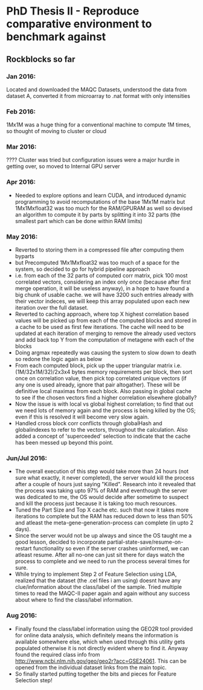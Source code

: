# PhD Thesis II - Reproduce comparative environment to benchmark against
## Rockblocks so far
### Jan 2016: 
Located and downloaded the MAQC Datasets, understood the data from dataset A, converted it from microarray to .nat format with only intensities

### Feb 2016: 
1Mx1M was a huge thing for a conventional machine to compute 1M times, so thought of moving to cluster or cloud

### Mar 2016: 
???? Cluster was tried but configuration issues were a major hurdle in getting over, so moved to Internal GPU server

### Apr 2016: 
* Needed to explore options and learn CUDA, and introduced dynamic programming to avoid recomputations of the base 1Mx1M matrix but 1Mx1Mxfloat32 was too much for the RAM/GPURAM as well so devised an algorithm to compute it by parts by splitting it into 32 parts (the smallest part which can be done within RAM limits)

### May 2016: 
* Reverted to storing them in a compressed file after computing them byparts 
* but Precomputed 1Mx1Mxfloat32 was too much of a space for the system, so decided to go for hybrid pipeline approach 
* i.e. from each of the 32 parts of computed corr matrix, pick 100 most correlated vectors, considering an index only once (because after first merge operation, it will be useless anyway), in a hope to have found a big chunk of usable cache. we will have 3200 such entries already with their vector indeces, we will keep this array populated upon each new iteration over the full dataset.
* Reverted to caching approach, where top X highest correlation based values will be picked up from each of the computed blocks and stored in a cache to be used as first few iterations. The cache will need to be updated at each iteration of merging to remove the already used vectors and add back top Y from the computation of metagene with each of the blocks
* Doing argmax repeatedly was causing the system to slow down to death so redone the logic again as below
* From each computed block, pick up the upper triangular matrix i.e. (1M/32x1M/32)/2x3x4 bytes memory requirements per block, then sort once on correlation value, then pick top correlated unique vectors (if any one is used already, ignore that pair altogather). These will be definitive local maximas from each block. Also passing in global cache to see if the chosen vectors find a higher correlation elsewhere globally?
* Now the issue is with local vs global highest correlation; to find that out we need lots of memory again and the process is being killed by the OS; even if this is resolved it will become very slow again.
* Handled cross block corr conflicts through globalHash and globalindexes to refer to the vectors, throughout the calculation. Also added a concept of 'superceeded' selection to indicate that the cache has been messed up beyond this point.

### Jun/Jul 2016: 
* The overall execution of this step would take more than 24 hours (not sure what exactly, it never completed), the server would kill the process after a couple of hours just saying "Killed". Research into it revealed that the process was taking upto 97% of RAM and eventhough the server was dedicated to me, the OS would decide after sometime to suspect and kill the process just because it is taking too much resources.
* Tuned the Part Size and Top X cache etc. such that now it takes more iterations to complete but the RAM has reduced down to less than 50% and atleast the meta-gene-generation-process can complete (in upto 2 days).
* Since the server would not be up always and since the OS taught me a good lesson, decided to incorporate partial-state-save/resume-on-restart functionality so even if the server crashes uninformed, we can atleast resume. After all no-one can just sit there for days watch the process to complete and we need to run the process several times for sure.
* While trying to implement Step 2 of Feature Selection using LDA, realized that the dataset (the .cel files i am using) doesnt have any clue/information about the class/label of the sample. Tried multiple times to read the MAQC-II paper again and again without any success about where to find the class/label information.

### Aug 2016:
* Finally found the class/label information using the GEO2R tool provided for online data analysis, which definitely means the information is available somewhere else, which when used through this utility gets populated otherwise it is not directly evident where to find it. Anyway found the required class info from http://www.ncbi.nlm.nih.gov/geo/geo2r?acc=GSE24061. This can be opened from the individual dataset links from the main topic.
* So finally started putting together the bits and pieces for Feature Selection step!
